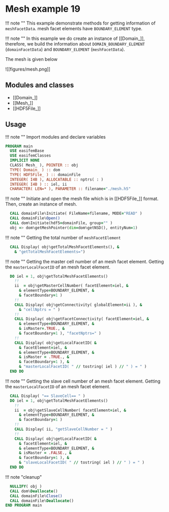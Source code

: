 # Mesh example 19

!!! note ""
    This example demonstrate methods for getting information of `meshFacetData`. mesh facet elements have `BOUNDARY_ELEMENT` type.

!!! note ""
    In this example we do create an instance of [[Domain_]], therefore,
    we build the information about `DOMAIN_BOUNDARY_ELEMENT` (`domainFacetData`) and `BOUNDARY_ELEMENT` (`meshFacetData`).

The mesh is given below

![[figures/mesh.png]]

## Modules and classes

- [[Domain_]]
- [[Mesh_]]
- [[HDF5File_]]

## Usage

!!! note ""
    Import modules and declare variables

``` fortran
PROGRAM main
  USE easifemBase
  USE easifemClasses
  IMPLICIT NONE
  CLASS( Mesh_ ), POINTER :: obj
  TYPE( Domain_ ) :: dom
  TYPE( HDF5File_ ) :: domainFile
  INTEGER( I4B ), ALLOCATABLE :: nptrs( : )
  INTEGER( I4B ) :: iel, ii
  CHARACTER( LEN=* ), PARAMETER :: filename="./mesh.h5"
```

!!! note ""
    Initiate and open the mesh file which is in [[HDF5File_]] format. Then, create an instance of mesh.

```fortran
  CALL domainFile%Initiate( FileName=filename, MODE="READ" )
  CALL domainFile%Open()
  CALL dom%Initiate(hdf5=domainFile, group="" )
  obj => dom%getMeshPointer(dim=dom%getNSD(), entityNum=1)
```

!!! note ""
    Getting the total number of `meshFacetElement`

```fortran
  CALL Display( obj%getTotalMeshFacetElements(), &
    & "getTotalMeshFacetElements=")
```

!!! note ""
    Getting the master cell number of an mesh facet element. Getting the `masterLocalFacetID` of an mesh facet element.

```fortran
  DO iel = 1, obj%getTotalMeshFacetElements()
    !!
    ii  = obj%getMasterCellNumber( facetElement=iel, &
      & elementType=BOUNDARY_ELEMENT, &
      & facetBoundary=1 )
    !!
    CALL Display( obj%getConnectivity( globalElement=ii ), &
      & "cellNptrs = " )
    !!
    CALL Display( obj%getFacetConnectivity( facetElement=iel, &
      & elementType=BOUNDARY_ELEMENT, &
      & isMaster=.TRUE., &
      & facetBoundary=1 ), "facetNptrs=" )
    !!
    CALL Display( obj%getLocalFacetID( &
      & facetElement=iel, &
      & elementType=BOUNDARY_ELEMENT, &
      & isMaster = .TRUE., &
      & facetBoundary=1 ), &
      & "masterLocalFacetID( " // tostring( iel ) // " ) = " )
  END DO
```

!!! note ""
    Getting the slave cell number of an mesh facet element. Getting the `masterLocalFacetID` of an mesh facet element.

```fortran
  CALL Display( "== SlaveCell== " )
  DO iel = 1, obj%getTotalMeshFacetElements()
    !!
    ii  = obj%getSlaveCellNumber( facetElement=iel, &
      & elementType=BOUNDARY_ELEMENT, &
      & facetBoundary=1 )
    !!
    CALL Display( ii, "getSlaveCellNumber = " )
    !!
    CALL Display( obj%getLocalFacetID( &
      & facetElement=iel, &
      & elementType=BOUNDARY_ELEMENT, &
      & isMaster = .FALSE., &
      & facetBoundary=1 ), &
      & "slaveLocalFacetID( " // tostring( iel ) // " ) = " )
  END DO
```

!!! note "cleanup"

```fortran
  NULLIFY( obj )
  CALL dom%Deallocate()
  CALL domainFile%Close()
  CALL domainFile%Deallocate()
END PROGRAM main
```
